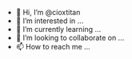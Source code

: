 - 👋 Hi, I’m @cioxtitan
- 👀 I’m interested in ...
- 🌱 I’m currently learning ...
- 💞️ I’m looking to collaborate on ...
- 📫 How to reach me ...

<!---
cioxtitan/cioxtitan is a ✨ special ✨ repository because its `README.md` (this file) appears on your GitHub profile.
You can click the Preview link to take a look at your changes.
--->
